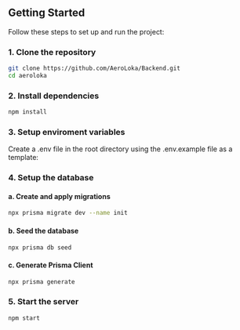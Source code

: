 ﻿## Getting Started

Follow these steps to set up and run the project:

### 1. Clone the repository

```sh
git clone https://github.com/AeroLoka/Backend.git
cd aeroloka

```

### 2. Install dependencies

```sh
npm install
```

### 3. Setup enviroment variables

Create a .env file in the root directory using the .env.example file as a template:

### 4. Setup the database

#### a. Create and apply migrations

```sh
npx prisma migrate dev --name init
```

#### b. Seed the database

```sh
npx prisma db seed
```

#### c. Generate Prisma Client

```sh
npx prisma generate
```

### 5. Start the server

```sh
npm start
```
